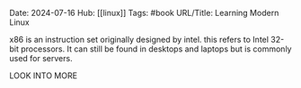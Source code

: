 Date: 2024-07-16
Hub: [[linux]]
Tags: #book
URL/Title: Learning Modern Linux

x86 is an instruction set originally designed by intel. this refers to Intel 32-bit processors. It can still be found in desktops and laptops but is commonly used for servers. 

LOOK INTO MORE